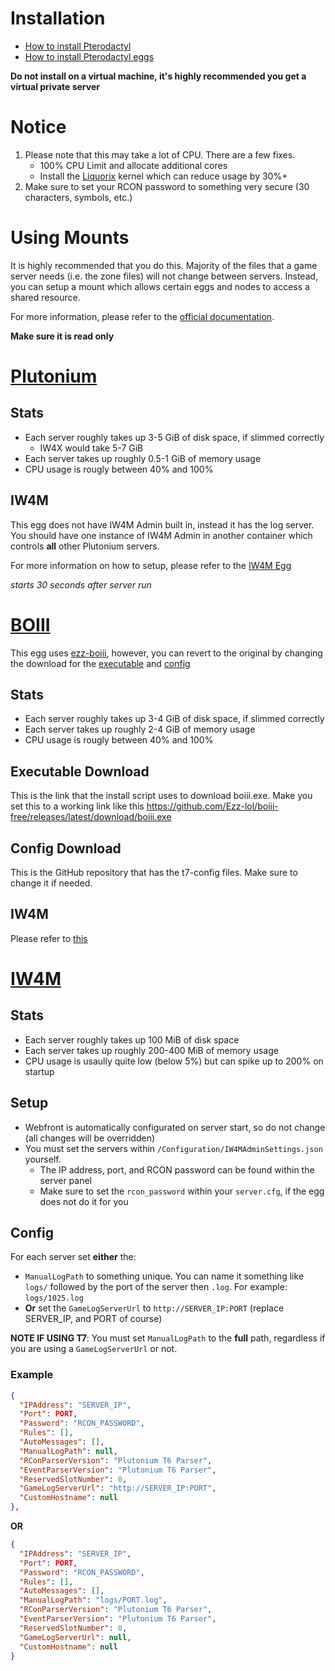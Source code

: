# Installation

- [How to install Pterodactyl](https://www.youtube.com/watch?v=E2hEork-DYc)
- [How to install Pterodactyl eggs](https://youtu.be/qcfM3_99kNs?t=95)

**Do not install on a virtual machine, it's highly recommended you get a virtual private server**

# Notice

1. Please note that this may take a lot of CPU. There are a few fixes.
   - 100% CPU Limit and allocate additional cores
   - Install the [Liquorix](https://liquorix.net/#install) kernel which can reduce usage by 30%+
2. Make sure to set your RCON password to something very secure (30 characters, symbols, etc.)

# Using Mounts

It is highly recommended that you do this. Majority of the files that a game server needs (i.e. the zone files) will not change between servers. Instead, you can setup a mount which allows certain eggs and nodes to access a shared resource.

For more information, please refer to the [official documentation](https://pterodactyl.io/guides/mounts.html).

**Make sure it is read only**
  
# [Plutonium](games/egg-plutonium.json)

## Stats

- Each server roughly takes up 3-5 GiB of disk space, if slimmed correctly
  - IW4X would take 5-7 GiB
- Each server takes up roughly 0.5-1 GiB of memory usage
- CPU usage is rougly between 40% and 100%

## IW4M

This egg does not have IW4M Admin built in, instead it has the log server. You should have one instance of IW4M Admin in another container which controls **all** other Plutonium servers.

For more information on how to setup, please refer to the [IW4M Egg](#config)

*starts 30 seconds after server run*

# [BOIII](games/egg-boiii.json)

This egg uses [ezz-boiii](https://github.com/Ezz-lol/boiii-free), however, you can revert to the original by changing the download for the [executable](#executable-download) and [config](#config-download)

## Stats

- Each server roughly takes up 3-4 GiB of disk space, if slimmed correctly
- Each server takes up roughly 2-4 GiB of memory usage
- CPU usage is rougly between 40% and 100%

## Executable Download

This is the link that the install script uses to download boiii.exe. Make you set this to a working link like this <https://github.com/Ezz-lol/boiii-free/releases/latest/download/boiii.exe>

## Config Download

This is the GitHub repository that has the t7-config files. Make sure to change it if needed.

## IW4M

Please refer to [this](#iw4m)

# [IW4M](misc/egg-iw4madmin.json)

## Stats

- Each server roughly takes up 100 MiB of disk space
- Each server takes up roughly 200-400 MiB of memory usage
- CPU usage is usaully quite low (below 5%) but can spike up to 200% on startup

## Setup

- Webfront is automatically configurated on server start, so do not change (all changes will be overridden)
- You must set the servers within `/Configuration/IW4MAdminSettings.json` yourself. 
  - The IP address, port, and RCON password can be found within the server panel
  - Make sure to set the `rcon_password` within your `server.cfg`, if the egg does not do it for you
  
## Config

For each server set **either** the:
- `ManualLogPath` to something unique. You can name it something like `logs/` followed by the port of the server then `.log`. For example: `logs/1025.log`
- **Or** set the `GameLogServerUrl` to `http://SERVER_IP:PORT` (replace SERVER_IP, and PORT of course)

**NOTE IF USING T7**: You must set `ManualLogPath` to the **full** path, regardless if you are using a `GameLogServerUrl` or not.

### Example

```json
{
  "IPAddress": "SERVER_IP",
  "Port": PORT,
  "Password": "RCON_PASSWORD",
  "Rules": [],
  "AutoMessages": [],
  "ManualLogPath": null,
  "RConParserVersion": "Plutonium T6 Parser",
  "EventParserVersion": "Plutonium T6 Parser",
  "ReservedSlotNumber": 0,
  "GameLogServerUrl": "http://SERVER_IP:PORT",
  "CustomHostname": null
},
```
**OR**
```json
{
  "IPAddress": "SERVER_IP",
  "Port": PORT,
  "Password": "RCON_PASSWORD",
  "Rules": [],
  "AutoMessages": [],
  "ManualLogPath": "logs/PORT.log",
  "RConParserVersion": "Plutonium T6 Parser",
  "EventParserVersion": "Plutonium T6 Parser",
  "ReservedSlotNumber": 0,
  "GameLogServerUrl": null,
  "CustomHostname": null
}
```